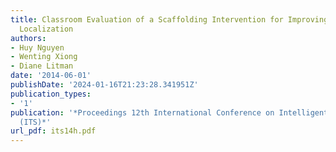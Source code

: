 ```yaml
---
title: Classroom Evaluation of a Scaffolding Intervention for Improving Peer Review
  Localization
authors:
- Huy Nguyen
- Wenting Xiong
- Diane Litman
date: '2014-06-01'
publishDate: '2024-01-16T21:23:28.341951Z'
publication_types:
- '1'
publication: '*Proceedings 12th International Conference on Intelligent Tutoring Systems
  (ITS)*'
url_pdf: its14h.pdf
---
```

